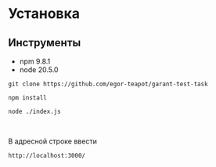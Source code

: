 # Установка

## Инструменты
- npm 9.8.1
- node 20.5.0

```
git clone https://github.com/egor-teapot/garant-test-task
```

```
npm install
```

```
node ./index.js
```

<br>

В адресной строке ввести
```
http://localhost:3000/
```
